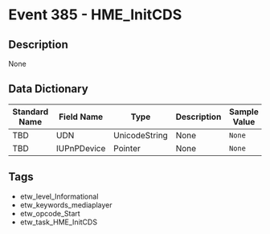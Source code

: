 # Event 385 - HME_InitCDS

## Description
None

## Data Dictionary
|Standard Name|Field Name|Type|Description|Sample Value|
|---|---|---|---|---|
|TBD|UDN|UnicodeString|None|`None`|
|TBD|IUPnPDevice|Pointer|None|`None`|

## Tags
* etw_level_Informational
* etw_keywords_mediaplayer
* etw_opcode_Start
* etw_task_HME_InitCDS